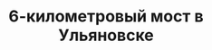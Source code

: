 ---
title: '6-километровый мост в Ульяновске'
location: ''

tags: [all]
category: paddling-2700km-along-the-volga-2010
---